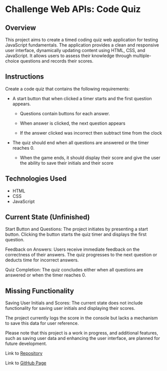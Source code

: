 # Challenge Web APIs: Code Quiz

## Overview

This project aims to create a timed coding quiz web application for testing JavaScript fundamentals. The application provides a clean and responsive user interface, dynamically updating content using HTML, CSS, and JavaScript. It allows users to assess their knowledge through multiple-choice questions and records their scores.


## Instructions

Create a code quiz that contains the following requirements:

* A start button that when clicked a timer starts and the first question appears.
 
  * Questions contain buttons for each answer.

  * When answer is clicked, the next question appears

  * If the answer clicked was incorrect then subtract time from the clock

* The quiz should end when all questions are answered or the timer reaches 0.

  * When the game ends, it should display their score and give the user the ability to save their initials and their score
  

## Technologies Used

- HTML
- CSS
- JavaScript

 ## Current State (Unfinished)

Start Button and Questions: The project initiates by presenting a start button. Clicking the button starts the quiz timer and displays the first question.

Feedback on Answers: Users receive immediate feedback on the correctness of their answers. The quiz progresses to the next question or deducts time for incorrect answers.

Quiz Completion: The quiz concludes either when all questions are answered or when the timer reaches 0.

## Missing Functionality

Saving User Initials and Scores: The current state does not include functionality for saving user initials and displaying their scores. 

The project currently logs the score in the console but lacks a mechanism to save this data for user reference.

Please note that this project is a work in progress, and additional features, such as saving user data and enhancing the user interface, are planned for future development.



<p>Link to  <a href="https://github.com/D-Tsonev/code-quiz">Repository</a><p>

<p>Link to  <a href="https://d-tsonev.github.io/code-quiz/">GitHub Page</a><p>
